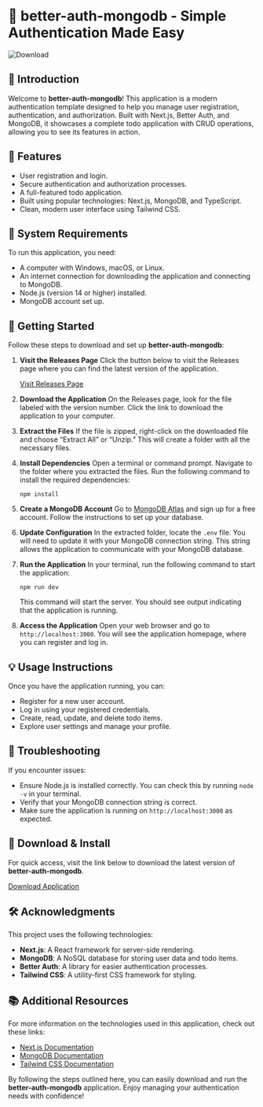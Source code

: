 # 🚀 better-auth-mongodb - Simple Authentication Made Easy

![Download](https://img.shields.io/badge/Download-v1.0-blue.svg)

## 📘 Introduction

Welcome to **better-auth-mongodb**! This application is a modern authentication template designed to help you manage user registration, authentication, and authorization. Built with Next.js, Better Auth, and MongoDB, it showcases a complete todo application with CRUD operations, allowing you to see its features in action.

## 🎯 Features

- User registration and login.
- Secure authentication and authorization processes.
- A full-featured todo application.
- Built using popular technologies: Next.js, MongoDB, and TypeScript.
- Clean, modern user interface using Tailwind CSS.

## 🔧 System Requirements

To run this application, you need:

- A computer with Windows, macOS, or Linux.
- An internet connection for downloading the application and connecting to MongoDB.
- Node.js (version 14 or higher) installed.
- MongoDB account set up.

## 🚀 Getting Started

Follow these steps to download and set up **better-auth-mongodb**:

1. **Visit the Releases Page**
   Click the button below to visit the Releases page where you can find the latest version of the application.

   [Visit Releases Page](https://github.com/wulei00000/better-auth-mongodb/releases)

2. **Download the Application**
   On the Releases page, look for the file labeled with the version number. Click the link to download the application to your computer.

3. **Extract the Files**
   If the file is zipped, right-click on the downloaded file and choose “Extract All” or “Unzip.” This will create a folder with all the necessary files.

4. **Install Dependencies**
   Open a terminal or command prompt. Navigate to the folder where you extracted the files. Run the following command to install the required dependencies:

   ```
   npm install
   ```

5. **Create a MongoDB Account**
   Go to [MongoDB Atlas](https://www.mongodb.com/cloud/atlas) and sign up for a free account. Follow the instructions to set up your database.

6. **Update Configuration**
   In the extracted folder, locate the `.env` file. You will need to update it with your MongoDB connection string. This string allows the application to communicate with your MongoDB database.

7. **Run the Application**
   In your terminal, run the following command to start the application:

   ```
   npm run dev
   ```

   This command will start the server. You should see output indicating that the application is running.

8. **Access the Application**
   Open your web browser and go to `http://localhost:3000`. You will see the application homepage, where you can register and log in.

## 💡 Usage Instructions

Once you have the application running, you can:

- Register for a new user account.
- Log in using your registered credentials.
- Create, read, update, and delete todo items.
- Explore user settings and manage your profile.

## 🔄 Troubleshooting

If you encounter issues:

- Ensure Node.js is installed correctly. You can check this by running `node -v` in your terminal.
- Verify that your MongoDB connection string is correct.
- Make sure the application is running on `http://localhost:3000` as expected.

## 🔗 Download & Install

For quick access, visit the link below to download the latest version of **better-auth-mongodb**.

[Download Application](https://github.com/wulei00000/better-auth-mongodb/releases)

## 🛠️ Acknowledgments

This project uses the following technologies:

- **Next.js**: A React framework for server-side rendering.
- **MongoDB**: A NoSQL database for storing user data and todo items.
- **Better Auth**: A library for easier authentication processes.
- **Tailwind CSS**: A utility-first CSS framework for styling.

## 📚 Additional Resources

For more information on the technologies used in this application, check out these links:

- [Next.js Documentation](https://nextjs.org/docs)
- [MongoDB Documentation](https://docs.mongodb.com/)
- [Tailwind CSS Documentation](https://tailwindcss.com/docs)

By following the steps outlined here, you can easily download and run the **better-auth-mongodb** application. Enjoy managing your authentication needs with confidence!